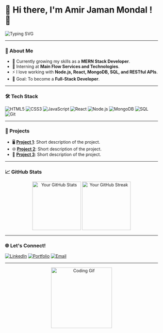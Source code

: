 # 👋 Hi there, I'm Amir Jaman Mondal ! 🚀

![Typing SVG](https://readme-typing-svg.demolab.com?font=Fira+Code&size=24&pause=1000&color=F75249&center=true&vCenter=true&width=600&lines=Full-Stack+Developer+in+the+making;MERN+Stack+Enthusiast;Passionate+about+Learning+%26+Building;Always+up+for+a+Challenge!)

---

### 🌟 About Me
- 🌱 Currently growing my skills as a **MERN Stack Developer**.
- 💼 Interning at **Main Flow Services and Technologies**.
- ⚡ I love working with **Node.js, React, MongoDB, SQL, and RESTful APIs**.
- 🎯 Goal: To become a **Full-Stack Developer**.

---

### 🛠️ Tech Stack
![HTML5](https://img.shields.io/badge/-HTML5-E34F26?style=flat-square&logo=html5&logoColor=white)
![CSS3](https://img.shields.io/badge/-CSS3-1572B6?style=flat-square&logo=css3)
![JavaScript](https://img.shields.io/badge/-JavaScript-F7DF1E?style=flat-square&logo=javascript&logoColor=black)
![React](https://img.shields.io/badge/-React-61DAFB?style=flat-square&logo=react&logoColor=black)
![Node.js](https://img.shields.io/badge/-Node.js-339933?style=flat-square&logo=node.js&logoColor=white)
![MongoDB](https://img.shields.io/badge/-MongoDB-47A248?style=flat-square&logo=mongodb&logoColor=white)
![SQL](https://img.shields.io/badge/-SQL-4479A1?style=flat-square&logo=mysql&logoColor=white)
![Git](https://img.shields.io/badge/-Git-F05032?style=flat-square&logo=git&logoColor=white)

---

### 🚀 Projects
- 🖥️ [**Project 1**](#): Short description of the project.
- 🌐 [**Project 2**](#): Short description of the project.
- 📱 [**Project 3**](#): Short description of the project.

---

### 📈 GitHub Stats
<div align="center">
  <img src="https://github-readme-stats.vercel.app/api?username=yourusername&show_icons=true&theme=radical" alt="Your GitHub Stats" height="160" />
  <img src="https://github-readme-streak-stats.herokuapp.com/?user=yourusername&theme=radical" alt="Your GitHub Streak" height="160" />
</div>

---

### 🌐 Let's Connect!
[![LinkedIn](https://img.shields.io/badge/-LinkedIn-0077B5?style=flat-square&logo=linkedin&logoColor=white)](https://linkedin.com/in/yourprofile)
[![Portfolio](https://img.shields.io/badge/-Portfolio-24292E?style=flat-square&logo=githubpages&logoColor=white)](https://yourportfolio.com)
[![Email](https://img.shields.io/badge/-Email-EA4335?style=flat-square&logo=gmail&logoColor=white)](mailto:youremail@example.com)

---

<div align="center">
  <img src="https://media.giphy.com/media/jTNG3RF6EwbkpD4LZx/giphy.gif" alt="Coding Gif" height="200" />
</div>
